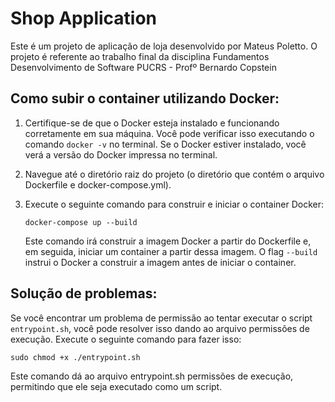 # Shop Application

Este é um projeto de aplicação de loja desenvolvido por Mateus Poletto.
O projeto é referente ao trabalho final da disciplina Fundamentos Desenvolvimento de Software
PUCRS - Profº Bernardo Copstein

## Como subir o container utilizando Docker:

1. Certifique-se de que o Docker esteja instalado e funcionando corretamente em sua máquina. Você pode verificar isso executando o comando `docker -v` no terminal. Se o Docker estiver instalado, você verá a versão do Docker impressa no terminal.

2. Navegue até o diretório raiz do projeto (o diretório que contém o arquivo Dockerfile e docker-compose.yml).

3. Execute o seguinte comando para construir e iniciar o container Docker:

    ```
    docker-compose up --build
    ```

    Este comando irá construir a imagem Docker a partir do Dockerfile e, em seguida, iniciar um container a partir dessa imagem. O flag `--build` instrui o Docker a construir a imagem antes de iniciar o container.

## Solução de problemas:

Se você encontrar um problema de permissão ao tentar executar o script `entrypoint.sh`, você pode resolver isso dando ao arquivo permissões de execução. Execute o seguinte comando para fazer isso:

    
    sudo chmod +x ./entrypoint.sh
    

Este comando dá ao arquivo entrypoint.sh permissões de execução, permitindo que ele seja executado como um script.